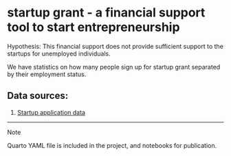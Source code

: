 # startup grant - a financial support tool to start entrepreneurship

Hypothesis: This financial support does not provide sufficient support to the startups for unemployed individuals.

We have statistics on how many people sign up for startup grant separated by their employment status.



## Data sources:
  1. [Startup application data](https://pxdata.stat.fi/PxWeb/pxweb/en/StatFin/StatFin__tyonv/statfin_tyonv_pxt_12u6.px/)





___
> [!NOTE]  
> Quarto YAML file is included in the project, and notebooks for publication.

